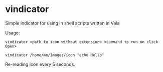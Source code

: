 # vindicator
Simple indicator for using in shell scripts written in Vala

Usage:

`vindicator <path to icon without extension> <command to run on click Open>`

`vindicator /home/me/Images/icon "echo Hello"`

Re-reading icon every 5 seconds.
